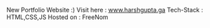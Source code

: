 New Portfolio Website :)
Visit here : www.harshgupta.ga
Tech-Stack : HTML,CSS,JS
Hosted on : FreeNom
